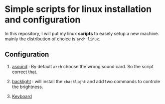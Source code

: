 # Simple scripts for linux installation and configuration #

In this repository, I will put my linux **scripts** to easely setup a new
machine. mainly the distribution of choice is `arch linux`.

## Configuration ##

1. [asound](config/install_alsa_mixer.sh) : By default `arch` choose the wrong sound card. So the script correct that.
2. [backlight](config/install_xbacklight.sh) : will install the `xbacklight`
   and add two commands to controle the brightness.

3. [Keyboard](config/configure_keyboard.sh)

